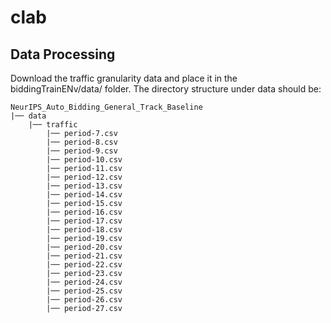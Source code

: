 # clab

<!--
clab
|── base
    |── algorithms
    |── common
    |── dataloader
        |── rl_data_generator.py
        |── test_dataloader.py
    |── env
        |── offline_env.py
    |── strategy
        |── bc_strategy.py
|── data
|── main
    |── main_bc.py
    |── main_test.py
|── run
    |── run_bc.py
    |── run_evaluate.py 
-->


## Data Processing
Download the traffic granularity data and place it in the biddingTrainENv/data/ folder.
The directory structure under data should be:
```
NeurIPS_Auto_Bidding_General_Track_Baseline
|── data
    |── traffic
        |── period-7.csv
        |── period-8.csv
        |── period-9.csv
        |── period-10.csv
        |── period-11.csv
        |── period-12.csv
        |── period-13.csv
        |── period-14.csv
        |── period-15.csv
        |── period-16.csv
        |── period-17.csv
        |── period-18.csv
        |── period-19.csv
        |── period-20.csv
        |── period-21.csv
        |── period-22.csv
        |── period-23.csv
        |── period-24.csv
        |── period-25.csv
        |── period-26.csv
        |── period-27.csv
        
```